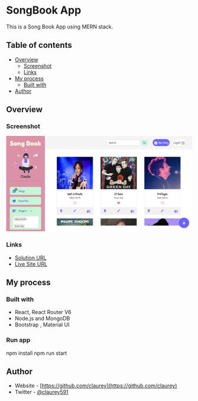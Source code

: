 # SongBook App

This is a Song Book App using MERN stack.

## Table of contents

- [Overview](#overview)
  - [Screenshot](#screenshot)
  - [Links](#links)
- [My process](#my-process)
  - [Built with](#built-with)
- [Author](#author)

## Overview

### Screenshot

![](preview-screenshot.jpg)

### Links

- [Solution URL](https://github.com/claurey/songbook-app)
- [Live Site URL](https://claurey.github.io/stats-preview-card-component/)

## My process

### Built with

- React, React Router V6
- Node.js and MongoDB
- Bootstrap , Material UI

### Run app
npm install
npm run start

## Author

- Website - [https://github.com/claurey](https://github.com/claurey)
- Twitter - [@claurey591](https://www.twitter.com/claurey591)